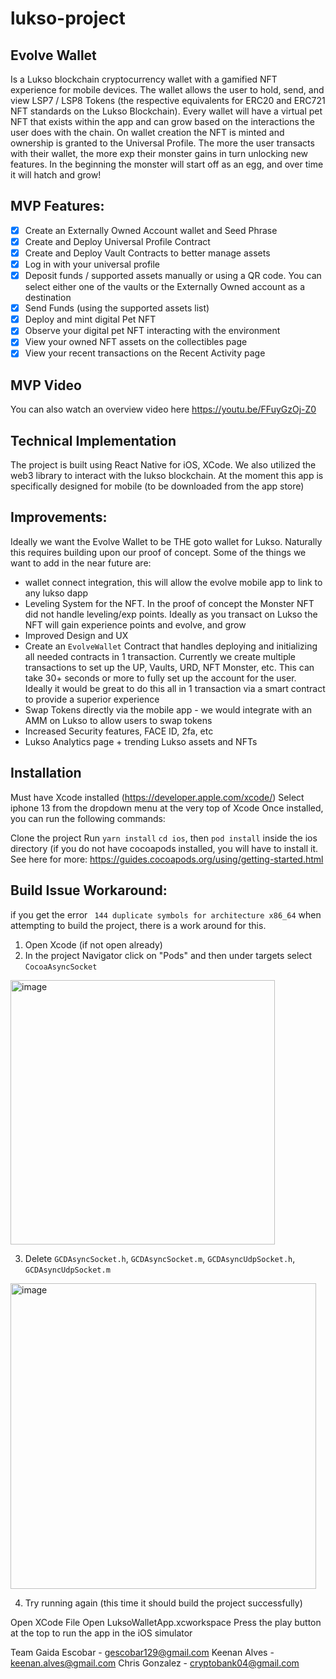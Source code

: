 # lukso-project

## Evolve Wallet
Is a Lukso blockchain cryptocurrency wallet with a gamified NFT experience for mobile devices. The wallet allows the user to hold, send, and view LSP7 / LSP8 Tokens (the respective equivalents for ERC20 and ERC721 NFT standards on the Lukso Blockchain). Every wallet will have a virtual pet NFT that exists within the app and can grow based on the interactions the user does with the chain. On wallet creation the NFT is minted and ownership is granted to the Universal Profile. The more the user transacts with their wallet, the more exp their monster gains in turn unlocking new features. In the beginning the monster will start off as an egg, and over time it will hatch and grow!

## MVP Features:
- [x] Create an Externally Owned Account wallet and Seed Phrase
- [x] Create and Deploy Universal Profile Contract
- [x] Create and Deploy Vault Contracts to better manage assets
- [x] Log in with your universal profile
- [x] Deposit funds / supported assets manually or using a QR code. You can select either one of the vaults or the Externally Owned account as a destination
- [x] Send Funds (using the supported assets list)
- [x] Deploy and mint digital Pet NFT
- [x] Observe your digital pet NFT interacting with the environment
- [x] View your owned NFT assets on the collectibles page
- [x] View your recent transactions on the Recent Activity page

## MVP Video
You can also watch an overview video here https://youtu.be/FFuyGzOj-Z0

## Technical Implementation
The project is built using React Native for iOS, XCode. We also utilized the web3 library to interact with the lukso blockchain.
At the moment this app is specifically designed for mobile (to be downloaded from the app store)


## Improvements:
Ideally we want the Evolve Wallet to be THE goto wallet for Lukso. Naturally this requires building upon our proof of concept. Some of the things we want to add in the near future are:

- wallet connect integration, this will allow the evolve mobile app to link to any lukso dapp
- Leveling System for the NFT. In the proof of concept the Monster NFT did not handle leveling/exp points. Ideally as you transact on Lukso the NFT will gain experience points and evolve, and grow
- Improved Design and UX
- Create an `EvolveWallet` Contract that handles deploying and initializing all needed contracts in 1 transaction. Currently we create multiple transactions to set up the UP, Vaults, URD, NFT Monster, etc. This can take 30+ seconds or more to fully set up the account for the user. Ideally it would be great to do this all in 1 transaction via a smart contract to provide a superior experience
- Swap Tokens directly via the mobile app - we would integrate with an AMM on Lukso to allow users to swap tokens
- Increased Security features, FACE ID, 2fa, etc
- Lukso Analytics page + trending Lukso assets and NFTs



## Installation
Must have Xcode installed (https://developer.apple.com/xcode/)
Select iphone 13 from the dropdown menu at the very top of Xcode
Once installed, you can run the following commands:

Clone the project
Run `yarn install`
`cd ios`, then `pod install` inside the ios directory (if you do not have cocoapods installed, you will have to install it. See here for more: https://guides.cocoapods.org/using/getting-started.html

## Build Issue Workaround:
if you get the error ` 144 duplicate symbols for architecture x86_64` when attempting to build the project, there is a work around for this.
1. Open Xcode (if not open already)
2. In the project Navigator click on "Pods" and then under targets select `CocoaAsyncSocket`

<img width="423" alt="image" src="https://user-images.githubusercontent.com/90875884/187687945-ff0a3dfd-a34d-4bd7-b499-6822619279eb.png">

3. Delete `GCDAsyncSocket.h`, `GCDAsyncSocket.m`, `GCDAsyncUdpSocket.h`, `GCDAsyncUdpSocket.m`
<img width="489" alt="image" src="https://user-images.githubusercontent.com/90875884/187688190-69913ece-f1a5-40f0-94f0-46d228c5dfbd.png">

4. Try running again (this time it should build the project successfully)

Open XCode
File Open LuksoWalletApp.xcworkspace
Press the play button at the top to run the app in the iOS simulator

Team
Gaida Escobar - gescobar129@gmail.com
Keenan Alves - keenan.alves@gmail.com
Chris Gonzalez - cryptobank04@gmail.com
